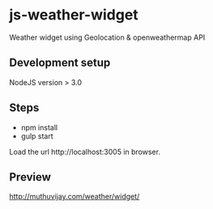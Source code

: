 # js-weather-widget
Weather widget using Geolocation & openweathermap API

## Development setup
NodeJS version > 3.0

## Steps
  * npm install
  * gulp start

Load the url http://localhost:3005 in browser.

## Preview
http://muthuvijay.com/weather/widget/



